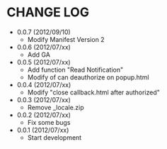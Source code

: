 CHANGE LOG
==========
- 0.0.7 (2012/09/10)
  - Modify Manifest Version 2
- 0.0.6 (2012/07/xx)
  - Add GA
- 0.0.5 (2012/07/xx)
  - Add function "Read Notification"
  - Modify of can deauthorize on popup.html
- 0.0.4 (2012/07/xx)
  - Modify "close callback.html after authorized"
- 0.0.3 (2012/07/xx)
  - Remove \_locale.zip
- 0.0.2 (2012/07/xx)
  - Fix some bugs
- 0.0.1 (2012/07/xx)
  - Start development

